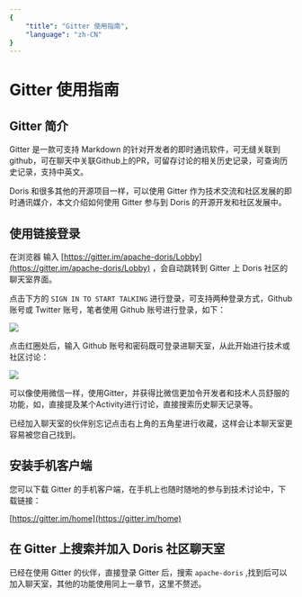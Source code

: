 ```yaml
---
{
    "title": "Gitter 使用指南",
    "language": "zh-CN"
}
---
```


<!-- 
Licensed to the Apache Software Foundation (ASF) under one
or more contributor license agreements.  See the NOTICE file
distributed with this work for additional information
regarding copyright ownership.  The ASF licenses this file
to you under the Apache License, Version 2.0 (the
"License"); you may not use this file except in compliance
with the License.  You may obtain a copy of the License at

  http://www.apache.org/licenses/LICENSE-2.0

Unless required by applicable law or agreed to in writing,
software distributed under the License is distributed on an
"AS IS" BASIS, WITHOUT WARRANTIES OR CONDITIONS OF ANY
KIND, either express or implied.  See the License for the
specific language governing permissions and limitations
under the License.
-->

# Gitter 使用指南

## Gitter 简介   
   
Gitter 是一款可支持 Markdown 的针对开发者的即时通讯软件，可无缝关联到 github，可在聊天中关联Github上的PR，可留存讨论的相关历史记录，可查询历史记录，支持中英文。
   
Doris 和很多其他的开源项目一样，可以使用 Gitter 作为技术交流和社区发展的即时通讯媒介，本文介绍如何使用 Gitter 参与到 Doris 的开源开发和社区发展中。

## 使用链接登录
   
在浏览器 输入 [https://gitter.im/apache-doris/Lobby](https://gitter.im/apache-doris/Lobby) ，会自动跳转到 Gitter 上 Doris 社区的聊天室界面。
    
点击下方的 `SIGN IN TO START TALKING` 进行登录，可支持两种登录方式，Github 账号或 Twitter 账号，笔者使用 Github 账号进行登录，如下：
     
![](../../images/login-gitter1.png)
    
点击红圈处后，输入 Github 账号和密码既可登录进聊天室，从此开始进行技术或社区讨论：
      
![](../../images/login-gitter2.png) 
       
可以像使用微信一样，使用Gitter，并获得比微信更加令开发者和技术人员舒服的功能，如，直接提及某个Activity进行讨论，直接搜索历史聊天记录等。
   
已经加入聊天室的伙伴别忘记点击右上角的五角星进行收藏，这样会让本聊天室更容易被您自己找到。

## 安装手机客户端
   
您可以下载 Gitter 的手机客户端，在手机上也随时随地的参与到技术讨论中，下载链接：
   
[https://gitter.im/home](https://gitter.im/home)
   
## 在 Gitter 上搜索并加入 Doris 社区聊天室
   
已经在使用 Gitter 的伙伴，直接登录 Gitter 后，搜索 `apache-doris` ,找到后可以加入聊天室，其他的功能使用同上一章节，这里不赘述。
